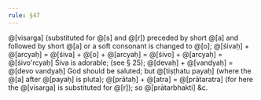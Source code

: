 ```yaml
---
rule: §47
---
```


@[visarga] (substituted for @[s] and @[r]) preceded by short @[a] and followed by short @[a] or a soft consonant is changed to @[o]; @[śivaḥ] + @[arcyaḥ] = @[śiva] + @[o] + @[arcyaḥ] = @[śivo] + @[arcyaḥ] = @[śivo'rcyaḥ] Śiva is adorable; (see § 25); @[devaḥ] + @[vandyaḥ] = @[devo vandyaḥ] God should be saluted; but @[tiṣṭhatu payaḥ] (where the @[a] after @[payaḥ] is pluta); @[prātaḥ] + @[atra] = @[prātaratra] (for here the @[visarga] is substituted for @[r]); so @[prātarbhakti] &c.